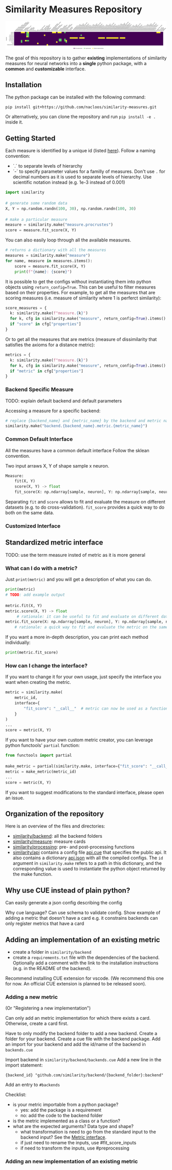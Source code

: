 # Similarity Measures Repository

<!-- ![Backend metrics](figures/backend_metrics.png) -->
![Backend metrics](https://github.com/nacloos/similarity-measures/blob/main/figures/backend_metrics.png)


The goal of this repository is to gather **existing**  implementations of similarity measures for neural networks into a **single** python package, with a **common** and **customizable** interface.


<!-- No measure is re-implemented here! Leverage only existing implementations. -->


## Installation
The python package can be installed with the following command:
```
pip install git+https://github.com/nacloos/similarity-measures.git
```
Or alternatively, you can clone the repository and run `pip install -e .` inside it.


## Getting Started
Each measure is identified by a unique id (listed [here](similarity/api/__init__.py)).
Follow a naming convention:
* ´.´ to separate levels of hierarchy
* ´-´ to specify parameter values for a familly of measures. Don't use `.` for decimal numbers as it is used to separate levels of hierarchy. Use scientific notation instead (e.g. 1e-3 instead of 0.001)



```python
import similarity

# generate some random data
X, Y = np.random.randn(100, 30), np.random.randn(100, 30)

# make a particular measure
measure = similarity.make("measure.procrustes")
score = measure.fit_score(X, Y)
```

You can also easily loop through all the available measures.
```python	
# returns a dictionary with all the measures
measures = similarity.make("measure")
for name, measure in measures.items():
    score = measure.fit_score(X, Y)
    print(f"{name}: {score}")
```

It is possible to get the configs without instantiating them into python objects using `return_config=True`. This can be useful to filter measures based on their properties. For example, to get all the measures that are scoring measures (i.e. measure of similarity where 1 is perferct similarity):
```python
score_measures = {
  k: similarity.make(f"measure.{k}")
  for k, cfg in similarity.make("measure", return_config=True).items()
  if "score" in cfg["properties"]
}
```
Or to get all the measures that are metrics (measure of dissimilarity that satisfies the axioms for a distance metric):
```python
metrics = {
  k: similarity.make(f"measure.{k}")
  for k, cfg in similarity.make("measure", return_config=True).items()
  if "metric" in cfg["properties"]
}
```



### Backend Specific Measure
TODO: explain default backend and default parameters


Accessing a measure for a specific backend:
```python
# replace {backend_name} and {metric_name} by the backend and metric names
similarity.make("backend.{backend_name}.metric.{metric_name}")
```


### Common Default Interface
All the measures have a common default interface
Follow the sklean convention.

Two input arraws X, Y of shape sample x neuron.

```python
Measure:
    fit(X, Y)
    score(X, Y) -> float
    fit_score(X: np.ndarray[sample, neuron], Y: np.ndarray[sample, neuron]) -> float

```
Separating `fit` and `score` allows to fit and evaluate the measure on different datasets (e.g. to do cross-validation). `fit_score` provides a quick way to do both on the same data.


### Customized Interface



## Standardized metric interface
TODO: use the term measure insted of metric as it is more general


### What can I do with a metric?
Just `print(metric)` and you will get a description of what you can do.

```python
print(metric)
# TODO: add example output

metric.fit(X, Y)
metric.score(X, Y) -> float
     # rationale: it can be useful to fit and evaluate on different data for example, when using cross-validation
metric.fit_score(X: np.ndarray[sample, neuron], Y: np.ndarray[sample, neuron]) -> float
    # rationale: a quick way to fit and evaluate the metric on the same data
```

If you want a more in-depth description, you can print each method individually:
```python
print(metric.fit_score)

```


<!-- 
### Why this particular interface?
sklearn -->

### How can I change the interface?
If you want to change it for your own usage, just specify the interface you want when creating the metric. 
```python
metric = similarity.make(
    metric_id, 
    interface={
        "fit_score": "__call__"  # metric can now be used as a function
    }
)
...
score = metric(X, Y)
```

If you want to have your own custom metric creator, you can leverage python functools' `partial` function:
```python
from functools import partial

make_metric = partial(similarity.make, interface={"fit_score": "__call__"})
metric = make_metric(metric_id)
...
score = metric(X, Y)
```


If you want to suggest modifications to the standard interface, please open an issue.

## Organization of the repository
Here is an overview of the files and directories:
* [similarity/backend](similarity/backend): all the backend folders
* [similarity/measure](similarity/measure): measure cards
* [similarity/processing](similarity/processing): pre- and post-processing functions
* [similarity/api](similarity/api) contains a config file [api.cue](similarity/api/api.cue) that specifies the public api. It also contains a dictionary [api.json](similarity/api/api.json) with all the compiled configs. The `id` argument in `similarity.make` refers to a path in this dictionary, and the corresponding value is used to instantiate the python object returned by the make function.

## Why use CUE instead of plain python?
Can easily generate a json config describing the config

Why cue language? Can use schema to validate config. Show example of adding a metric that doesn't have a card
e.g. it constrains backends can only register metrics that have a card


## Adding an implementation of an existing metric
* create a folder in `similarity/backend`
* create a `requirements.txt` file with the dependencies of the backend. Optionally add a comment with the link to the installation instructions (e.g. in the README of the backend).


Recommend installing CUE extension for vscode. (We recommend this one for now. An official CUE extension is planned to be released soon).

### Adding a new metric
(Or "Registering a new implementation")

Can only add an metric implementation for which there exists a card. Otherwise, create a card first.

Have to only modify the backend folder to add a new backend.
Create a folder for your backend. Create a cue file with the backend package.
Add an import for your backend and add the id/name of the backend in `backends.cue`


Import backend in `similarity/backend/backends.cue`
Add a new line in the import statement:
```
{backend_id} "github.com/similarity/backend/{backend_folder}:backend"
```
Add an entry to `#backends`

Checklist:
* is your metric importable from a python package?
  * yes: add the package is a requirement
  * no: add the code to the backend folder
* is the metric implemented as a class or a function?
* what are the expected arguments? Data type and shape?
  * what transformation is need to go from the standard input to the backend input? See the [Metric interface](#standardized-metric-interface).
  * if just need to rename the inputs, use #fit_score_inputs
  * if need to transform the inputs, use #preprocessing



<!-- ### Adding a new benchmark
Either copy paste code
* link to commit from which the code was copied
or put the code in a python package and link to it -->


### Adding an new implementation of an existing metric

